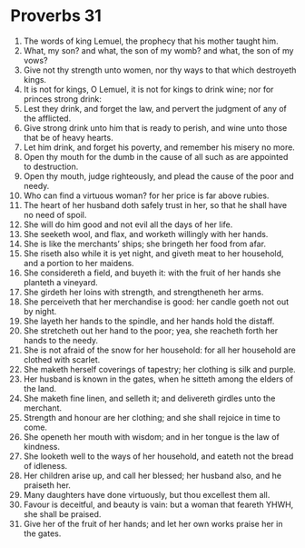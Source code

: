 ﻿# Proverbs 31
1. The words of king Lemuel, the prophecy that his mother taught him. 
2. What, my son? and what, the son of my womb? and what, the son of my vows? 
3. Give not thy strength unto women, nor thy ways to that which destroyeth kings. 
4. It is not for kings, O Lemuel, it is not for kings to drink wine; nor for princes strong drink: 
5. Lest they drink, and forget the law, and pervert the judgment of any of the afflicted. 
6. Give strong drink unto him that is ready to perish, and wine unto those that be of heavy hearts. 
7. Let him drink, and forget his poverty, and remember his misery no more. 
8. Open thy mouth for the dumb in the cause of all such as are appointed to destruction. 
9. Open thy mouth, judge righteously, and plead the cause of the poor and needy. 
10.  Who can find a virtuous woman? for her price is far above rubies. 
11. The heart of her husband doth safely trust in her, so that he shall have no need of spoil. 
12. She will do him good and not evil all the days of her life. 
13. She seeketh wool, and flax, and worketh willingly with her hands. 
14. She is like the merchants’ ships; she bringeth her food from afar. 
15. She riseth also while it is yet night, and giveth meat to her household, and a portion to her maidens. 
16. She considereth a field, and buyeth it: with the fruit of her hands she planteth a vineyard. 
17. She girdeth her loins with strength, and strengtheneth her arms. 
18. She perceiveth that her merchandise is good: her candle goeth not out by night. 
19. She layeth her hands to the spindle, and her hands hold the distaff. 
20. She stretcheth out her hand to the poor; yea, she reacheth forth her hands to the needy. 
21. She is not afraid of the snow for her household: for all her household are clothed with scarlet. 
22. She maketh herself coverings of tapestry; her clothing is silk and purple. 
23. Her husband is known in the gates, when he sitteth among the elders of the land. 
24. She maketh fine linen, and selleth it; and delivereth girdles unto the merchant. 
25. Strength and honour are her clothing; and she shall rejoice in time to come. 
26. She openeth her mouth with wisdom; and in her tongue is the law of kindness. 
27. She looketh well to the ways of her household, and eateth not the bread of idleness. 
28. Her children arise up, and call her blessed; her husband also, and he praiseth her. 
29. Many daughters have done virtuously, but thou excellest them all. 
30. Favour is deceitful, and beauty is vain: but a woman that feareth YHWH, she shall be praised. 
31. Give her of the fruit of her hands; and let her own works praise her in the gates. 
